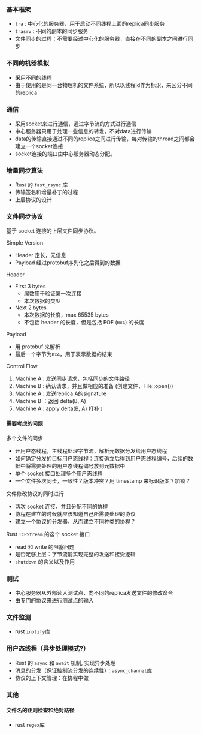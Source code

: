 ### 基本框架

- `tra` : 中心化的服务器，用于启动不同线程上面的replica同步服务
- `trasrv` : 不同的副本的同步服务
- 文件同步的过程：不需要经过中心化的服务器，直接在不同的副本之间进行同步

### 不同的机器模拟

- 采用不同的线程
- 由于使用的是同一台物理机的文件系统，所以以线程id作为标识，来区分不同的replica

### 通信

- 采用socket来进行通信，通过字节流的方式进行通信
- 中心服务器只用于处理一些信息的转发，不对data进行传输
- data的传输直接通过不同的replica之间进行传输，每对传输的thread之间都会建立一个socket连接
- socket连接的端口由中心服务器动态分配。

###  增量同步算法

- Rust 的 `fast_rsync` 库
- 传输签名和增量补丁的过程
- 上层协议的设计

### 文件同步协议

基于 socket 连接的上层文件同步协议。

Simple Version

- Header 定长，元信息
- Payload 经过protobuf序列化之后得到的数据

Header

- First 3 bytes
  - 魔数用于验证第一次连接
  - 本次数据的类型
- Next 2 bytes
  - 本次数据的长度，max 65535 bytes
  - 不包括 header 的长度，但是包括 EOF (`0x4`) 的长度

Payload

- 用 protobuf 来解析
- 最后一个字节为`0x4`，用于表示数据的结束


Control Flow

1. Machine A : 发送同步请求，包括同步的文件路径
2. Machine B : 确认请求，并且做相应的准备 (创建文件，File::open())
3. Machine A : 发送replica A的signature
4. Machine B ：返回 delta(B, A)
5. Machine A : apply delta(B, A) 打补丁

#### 需要考虑的问题

多个文件的同步
- 开用户态线程，主线程处理字节流，解析元数据分发给用户态线程
- 如何确定分发的目标用户态线程：连接确立后得到用户态线程编号，后续的数据中将需要处理的用户态线程编号放到元数据中
- 单个 socket 接口处理多个用户态线程
- 一个文件多次同步，一致性？版本冲突？用 timestamp 来标识版本？加锁？

文件修改协议的同时进行

- 两次 socket 连接，并且分配不同的协程
- 协程在建立的时候就应该知道自己所需要处理的协议
- 建立一个协议的分发器，从而建立不同种类的协程？

Rust `TCPStream` 的这个 socket 接口

- read 和 write 的阻塞问题
- 是否足够上层：字节流能实现完整的发送和接受逻辑
- `shutdown` 的含义以及作用

### 测试

- 中心服务器从外部读入测试点，向不同的replica发送文件的修改命令
- 由专门的协议来进行测试点的输入

### 文件监测

- rust `inotify`库

### 用户态线程（异步处理模式?）

- Rust 的 `async` 和 `await` 机制, 实现异步处理
- 消息的分发（保证控制流分发的连续性）：`async_channel`库
- 协议的上下文管理：在协程中做

### 其他

#### 文件名的正则检查和绝对路径

- rust `regex`库
